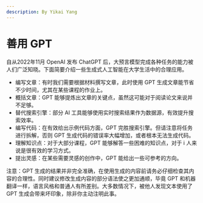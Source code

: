 ```yaml
---
description: By Yikai Yang
---
```


# 善用 GPT

自从2022年11月 OpenAI 发布 ChatGPT 后，大预言模型完成各种任务的能力被人们广泛知晓。下面简要介绍一些生成式人工智能在大学生活中的合理应用。

- 编写文章：有时我们需要根据材料撰写文章，此时使用 GPT 生成文章能节省不少时间，尤其在某些课程的作业上。
- 概括文章：GPT 能够提炼出文章的关键点，虽然这可能对于阅读论文来说并不足够。
- 替代搜索引擎：部分 AI 工具能够使用实时搜索结果作为数据源，有效提升搜索效率。
- 编写代码：在有效给出示例代码方面，GPT 完胜搜索引擎。但请注意将任务进行拆解，否则 GPT 生成代码的错误率大幅增加，或者根本无法生成代码。
- 理解知识点：对于大部分课程，GPT 能够解答一些困难的知识点，对于 i 人来说是很有效的学习方式。
- 提出灵感：在某些需要灵感的创作中，GPT 能给出一些可参考的方向。

注意：GPT 生成的结果并非完全准确，在使用生成的内容前请务必仔细检查其内容的合理性。同时建议修改生成内容的部分语法使之更加通顺，毕竟 GPT 和机器翻译一样，语言风格和普通人有所差别。大多数情况下，被他人发现文本使用了 GPT 生成会带来坏印象，除非你主动注明此事。
